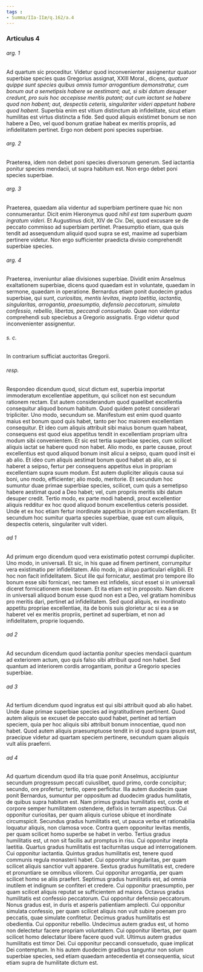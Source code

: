 ```yaml
---
tags : 
- Summa/IIa-IIæ/q.162/a.4
---
```


### Articulus 4

###### arg. 1
Ad quartum sic proceditur. Videtur quod inconvenienter assignentur quatuor superbiae species quas Gregorius assignat, XXIII Moral., dicens, *quatuor quippe sunt species quibus omnis tumor arrogantium demonstratur, cum bonum aut a semetipsis habere se aestimant; aut, si sibi datum desuper credunt, pro suis hoc accepisse meritis putant; aut cum iactant se habere quod non habent; aut, despectis ceteris, singulariter videri appetunt habere quod habent*. Superbia enim est vitium distinctum ab infidelitate, sicut etiam humilitas est virtus distincta a fide. Sed quod aliquis existimet bonum se non habere a Deo, vel quod bonum gratiae habeat ex meritis propriis, ad infidelitatem pertinet. Ergo non debent poni species superbiae.

###### arg. 2
Praeterea, idem non debet poni species diversorum generum. Sed iactantia ponitur species mendacii, ut supra habitum est. Non ergo debet poni species superbiae.

###### arg. 3
Praeterea, quaedam alia videntur ad superbiam pertinere quae hic non connumerantur. Dicit enim Hieronymus quod *nihil est tam superbum quam ingratum videri*. Et Augustinus dicit, XIV de Civ. Dei, quod excusare se de peccato commisso ad superbiam pertinet. Praesumptio etiam, qua quis tendit ad assequendum aliquid quod supra se est, maxime ad superbiam pertinere videtur. Non ergo sufficienter praedicta divisio comprehendit superbiae species.

###### arg. 4
Praeterea, inveniuntur aliae divisiones superbiae. Dividit enim Anselmus exaltationem superbiae, dicens quod quaedam est in voluntate, quaedam in sermone, quaedam in operatione. Bernardus etiam ponit duodecim gradus superbiae, qui sunt, *curiositas, mentis levitas, inepta laetitia, iactantia, singularitas, arrogantia, praesumptio, defensio peccatorum, simulata confessio, rebellio, libertas, peccandi consuetudo*. Quae non videntur comprehendi sub speciebus a Gregorio assignatis. Ergo videtur quod inconvenienter assignentur.

###### s. c.
In contrarium sufficiat auctoritas Gregorii.

###### resp.
Respondeo dicendum quod, sicut dictum est, superbia importat immoderatum excellentiae appetitum, qui scilicet non est secundum rationem rectam. Est autem considerandum quod quaelibet excellentia consequitur aliquod bonum habitum. Quod quidem potest considerari tripliciter. Uno modo, secundum se. Manifestum est enim quod quanto maius est bonum quod quis habet, tanto per hoc maiorem excellentiam consequitur. Et ideo cum aliquis attribuit sibi maius bonum quam habeat, consequens est quod eius appetitus tendit in excellentiam propriam ultra modum sibi convenientem. Et sic est tertia superbiae species, cum scilicet aliquis iactat se habere quod non habet. Alio modo, ex parte causae, prout excellentius est quod aliquod bonum insit alicui a seipso, quam quod insit ei ab alio. Et ideo cum aliquis aestimat bonum quod habet ab alio, ac si haberet a seipso, fertur per consequens appetitus eius in propriam excellentiam supra suum modum. Est autem dupliciter aliquis causa sui boni, uno modo, efficienter; alio modo, meritorie. Et secundum hoc sumuntur duae primae superbiae species, scilicet, cum quis a semetipso habere aestimat quod a Deo habet; vel, cum propriis meritis sibi datum desuper credit. Tertio modo, ex parte modi habendi, prout excellentior aliquis redditur ex hoc quod aliquod bonum excellentius ceteris possidet. Unde et ex hoc etiam fertur inordinate appetitus in propriam excellentiam. Et secundum hoc sumitur quarta species superbiae, quae est cum aliquis, despectis ceteris, singulariter vult videri.

###### ad 1
Ad primum ergo dicendum quod vera existimatio potest corrumpi dupliciter. Uno modo, in universali. Et sic, in his quae ad finem pertinent, corrumpitur vera existimatio per infidelitatem. Alio modo, in aliquo particulari eligibili. Et hoc non facit infidelitatem. Sicut ille qui fornicatur, aestimat pro tempore illo bonum esse sibi fornicari, nec tamen est infidelis, sicut esset si in universali diceret fornicationem esse bonam. Et ita etiam est in proposito. Nam dicere in universali aliquod bonum esse quod non est a Deo, vel gratiam hominibus pro meritis dari, pertinet ad infidelitatem. Sed quod aliquis, ex inordinato appetitu propriae excellentiae, ita de bonis suis glorietur ac si ea a se haberet vel ex meritis propriis, pertinet ad superbiam, et non ad infidelitatem, proprie loquendo.

###### ad 2
Ad secundum dicendum quod iactantia ponitur species mendacii quantum ad exteriorem actum, quo quis falso sibi attribuit quod non habet. Sed quantum ad interiorem cordis arrogantiam, ponitur a Gregorio species superbiae.

###### ad 3
Ad tertium dicendum quod ingratus est qui sibi attribuit quod ab alio habet. Unde duae primae superbiae species ad ingratitudinem pertinent. Quod autem aliquis se excuset de peccato quod habet, pertinet ad tertiam speciem, quia per hoc aliquis sibi attribuit bonum innocentiae, quod non habet. Quod autem aliquis praesumptuose tendit in id quod supra ipsum est, praecipue videtur ad quartam speciem pertinere, secundum quam aliquis vult aliis praeferri.

###### ad 4
Ad quartum dicendum quod illa tria quae ponit Anselmus, accipiuntur secundum progressum peccati cuiuslibet, quod primo, corde concipitur; secundo, ore profertur; tertio, opere perficitur. Illa autem duodecim quae ponit Bernardus, sumuntur per oppositum ad duodecim gradus humilitatis, de quibus supra habitum est. Nam primus gradus humilitatis est, corde et corpore semper humilitatem ostendere, defixis in terram aspectibus. Cui opponitur curiositas, per quam aliquis curiose ubique et inordinate circumspicit. Secundus gradus humilitatis est, ut pauca verba et rationabilia loquatur aliquis, non clamosa voce. Contra quem opponitur levitas mentis, per quam scilicet homo superbe se habet in verbo. Tertius gradus humilitatis est, ut non sit facilis aut promptus in risu. Cui opponitur inepta laetitia. Quartus gradus humilitatis est taciturnitas usque ad interrogationem. Cui opponitur iactantia. Quintus gradus humilitatis est, tenere quod communis regula monasterii habet. Cui opponitur singularitas, per quam scilicet aliquis sanctior vult apparere. Sextus gradus humilitatis est, credere et pronuntiare se omnibus viliorem. Cui opponitur arrogantia, per quam scilicet homo se aliis praefert. Septimus gradus humilitatis est, ad omnia inutilem et indignum se confiteri et credere. Cui opponitur praesumptio, per quam scilicet aliquis reputat se sufficientem ad maiora. Octavus gradus humilitatis est confessio peccatorum. Cui opponitur defensio peccatorum. Nonus gradus est, in duris et asperis patientiam amplecti. Cui opponitur simulata confessio, per quam scilicet aliquis non vult subire poenam pro peccatis, quae simulate confitetur. Decimus gradus humilitatis est obedientia. Cui opponitur rebellio. Undecimus autem gradus est, ut homo non delectetur facere propriam voluntatem. Cui opponitur libertas, per quam scilicet homo delectatur libere facere quod vult. Ultimus autem gradus humilitatis est timor Dei. Cui opponitur peccandi consuetudo, quae implicat Dei contemptum. In his autem duodecim gradibus tanguntur non solum superbiae species, sed etiam quaedam antecedentia et consequentia, sicut etiam supra de humilitate dictum est.

